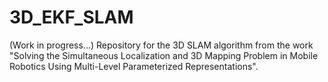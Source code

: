 # 3D_EKF_SLAM
(Work in progress...) Repository for the 3D SLAM algorithm from the work "Solving the Simultaneous Localization and 3D Mapping Problem in Mobile Robotics Using Multi-Level Parameterized Representations". 
